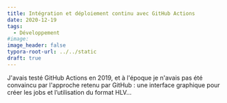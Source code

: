 ```yaml
---
title: Intégration et déploiement continu avec GitHub Actions
date: 2020-12-19
tags:
  - Développement
#image: 
image_header: false
typora-root-url: ../../static
draft: true
---
```


J'avais testé GitHub Actions en 2019, et à l'époque je n'avais pas été convaincu par l'approche retenu par GitHub : une interface graphique pour créer les jobs et l’utilisation du format HLV...
